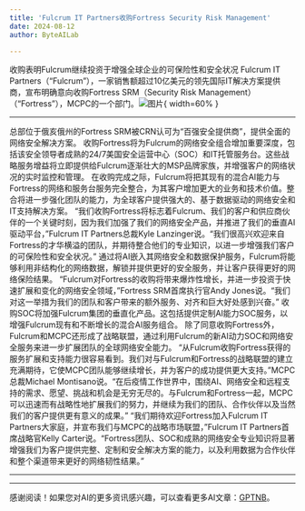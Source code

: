```yaml
---
title: 'Fulcrum IT Partners收购Fortress Security Risk Management'
date: 2024-08-12
author: ByteAILab

---
```


收购表明Fulcrum继续投资于增强全球企业的可保险性和安全状况
Fulcrum IT Partners（“Fulcrum”），一家销售额超过10亿美元的领先国际IT解决方案提供商，宣布明确意向收购Fortress SRM（Security Risk Management）（“Fortress”），MCPC的一个部门。![图片](https://ai-techpark.com/wp-content/uploads/2024/08/Fulcrum-960x540.jpg){ width=60% }

---
总部位于俄亥俄州的Fortress SRM被CRN认可为“百强安全提供商”，提供全面的网络安全解决方案。
收购Fortress将为Fulcrum的网络安全组合增加重要深度，包括该安全领导者成熟的24/7美国安全运营中心（SOC）和IT托管服务台。这些战略服务增益将立即提供给Fulcrum逐渐壮大的MSP品牌家族，并增强客户的网络状况的实时监控和管理。
在收购完成之际，Fulcrum将把其现有的混合AI能力与Fortress的网络和服务台服务完全整合，为其客户增加更大的业务和技术价值。整合将进一步强化团队的能力，为全球客户提供强大的、基于数据驱动的网络安全和IT支持解决方案。
“我们收购Fortress将标志着Fulcrum、我们的客户和供应商伙伴的一个关键时刻，因为我们加强了我们的网络安全产品，并推进了我们的垂直AI驱动平台，”Fulcrum IT Partners总裁Kyle Lanzinger说。“我们很高兴欢迎来自Fortress的才华横溢的团队，并期待整合他们的专业知识，以进一步增强我们客户的可保险性和安全状况。”
通过将AI嵌入其网络安全和数据保护服务，Fulcrum将能够利用非结构化的网络数据，解锁并提供更好的安全服务，并让客户获得更好的网络保险结果。
“Fulcrum对Fortress的收购将带来爆炸性增长，并进一步投资于快速扩展和变化的网络安全领域，”Fortress SRM首席执行官Andy Jones说。“我们对这一举措为我们的团队和客户带来的额外服务、对齐和巨大好处感到兴奋。” 
收购SOC将加强Fulcrum集团的垂直化产品。这包括提供定制AI能力SOC服务，以增强Fulcrum现有和不断增长的混合AI服务组合。
除了同意收购Fortress外，Fulcrum和MCPC还形成了战略联盟，通过利用Fulcrum的新AI动力SOC和网络安全服务来进一步扩展团队的全球网络安全能力。
“从Fulcrum收购Fortress获得的服务扩展和支持能力很容易看到。我们对与Fulcrum和Fortress的战略联盟的建立充满期待，它使MCPC团队能够继续增长，并为客户的成功提供更大支持。”MCPC总裁Michael Montisano说。“在后疫情工作世界中，围绕AI、网络安全和远程支持的需求、愿望、挑战和机会是无穷无尽的。与Fulcrum和Fortress一起，MCPC可以迅速而有战略性地扩展我们的努力，并继续为我们的团队、合作伙伴以及当然我们的客户提供更有意义的成果。”
“我们期待欢迎Fortress加入Fulcrum IT Partners大家庭，并宣布我们与MCPC的战略市场联盟，”Fulcrum IT Partners首席战略官Kelly Carter说。“Fortress团队、SOC和成熟的网络安全专业知识将显著增强我们为客户提供完整、定制和安全解决方案的能力，以及利用数据为合作伙伴和整个渠道带来更好的网络韧性结果。”

---
---
感谢阅读！如果您对AI的更多资讯感兴趣，可以查看更多AI文章：[GPTNB](https://gptnb.com)。